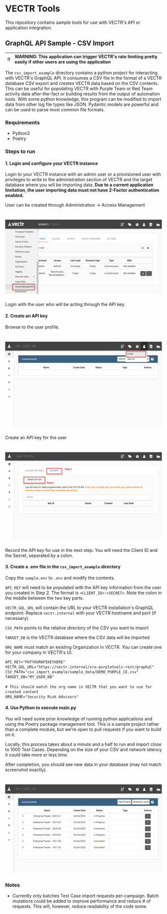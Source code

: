 # VECTR Tools
This repository contains sample tools for use with VECTR's API or application integration.

## GraphQL API Sample - CSV Import

:bangbang: | **WARNING: This application can trigger VECTR's rate limiting pretty easily if other users are using the application**
:---: | :---

The `csv_import_example` directory contains a python project for interacting with VECTR's GraphQL API. It consumes a CSV 
file in the format of a VECTR database CSV export and creates VECTR data based on the CSV contents. 
This can be useful for populating VECTR with Purple Team or Red Team 
activity data after-the-fact or building results from the output of automation tools. With some python knowledge, this program can be modified to 
import data from other log file types like JSON. Pydantic models are powerful and can be used to parse most
 common file formats.

### Requirements

* Python3
* Poetry

### Steps to run

#### 1. Login and configure your VECTR instance

Login to your VECTR instance with an admin user or a provisioned user with privileges to write to the administration 
section of VECTR and the target database where you will be importing data.  **Due to a current application limitation, 
the user importing data must not have 2-Factor authentication enabled.**

User can be created through Administration -> Access Management
# ![VECTR](media/apikey1.png)


Login with the user who will be acting through the API key.


#### 2. Create an API key

Browse to the user profile.
# ![VECTR](media/apikey2.png)

Create an API key for the user
# ![VECTR](media/apikey3.png)

Record the API key for use in the next step. You will need the Client ID and the Secret, separated by a colon.

#### 3. Create a .env file in the `csv_import_example` directory

Copy the `sample.env` to `.env` and modify the contents. 

`API_KEY` will need to be populated with the API key information from the user you created in Step 2. 
The format is `<CLIENT_ID>:<SECRET>`. Note the colon in the middle between the two key parts.

`VECTR_GQL_URL` will contain the URL to your VECTR installation's GraphQL endpoint. Replace `vectr.internal` with your VECTR hostname and port (if necessary).

`CSV_PATH` points to the relative directory of the CSV you want to import

`TARGET_DB` is the VECTR database where the CSV data will be imported

`ORG_NAME` must match an existing Organization in VECTR. You can create one for your company in VECTR's UI. 

```
API_KEY="PUTYOURAPIKEYHERE"
VECTR_GQL_URL="https://vectr.internal/sra-purpletools-rest/graphql"
CSV_PATH="csv_import_example/sample_data/DEMO_PURPLE_CE.csv"
TARGET_DB="MY_USER_DB"

# This should match the org name in VECTR that you want to use for created content
ORG_NAME="Security Risk Advisors"
```
#### 4. Use Python to execute main.py

You will need some prior knowledge of running python applications and using the Poetry package management tool. This is a sample project rather than a complete module, but we're open to pull requests if you want to build on it.

Locally, this process takes about a minute and a half to run and import close to 1000 Test Cases. Depending on the size 
of your CSV and network latency it could take more or less time.

After completion, you should see new data in your database (may not match screenshot exactly).
# ![VECTR](media/csvimport1.png)

### Notes
* Currently only batches Test Case import requests per-campaign. Batch mutations could be added to improve performance and reduce # of requests. This will, however, reduce readability of the code some.
